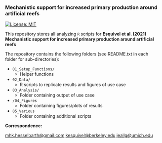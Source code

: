 ### Mechanistic support for increased primary production around artificial reefs

[![License: MIT](https://img.shields.io/badge/License-MIT-yellow.svg)](https://opensource.org/licenses/MIT)

This repository stores all analyzing `R` scripts for **Esquivel et al. (2021) Mechanistic support for increased primary production around artificial reefs**

The repository contains the following folders (see README.txt in each folder for sub-directories):
- `01_Setup_Functions/`
  - Helper functions
- `02_Data/`
  - R scripts to replicate results and figures of use case 
- `03_Analysis/`
  - Folder containing output of use case
- `/04_Figures`
  - Folder containing figures/plots of results
- `05_Various`
  - Folder containing additional scripts
  
**Correspondence:**

mhk.hesselbarth@gmail.com
kesquivel@berkeley.edu
jeallg@umich.edu
